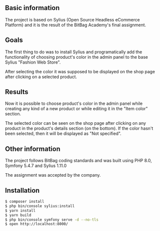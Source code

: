 Basic information
-----------------
The project is based on Sylius (Open Source Headless eCommerce Platform)
and it is the result of the BitBag Academy's final assignment.


Goals
-----
The first thing to do was to install Sylius and programatically add
the functionality of choosing product's color in the admin panel to
the base Sylius "Fashion Web Store".
    
After selecting the color it was supposed to be displayed on the shop
page after clicking on a selected product.

    
Results
-------
Now it is possible to choose product's color in the admin panel while
creating any kind of a new product or while editing it in the "Item color"
section.
    
The selected color can be seen on the shop page after clicking on any
product in the product's details section (on the bottom). If the color
hasn't been selected, then it will be displayed as "Not specified".


Other information
-----------------
The project follows BitBag coding standards and was built using PHP 8.0,
Symfony 5.4.7 and Sylius 1.11.0
    
The assignment was accepted by the company.


Installation
------------

```bash
$ composer install
$ php bin/console sylius:install
$ yarn install
$ yarn build
$ php bin/console symfony serve -d --no-tls
$ open http://localhost:8000/
```
